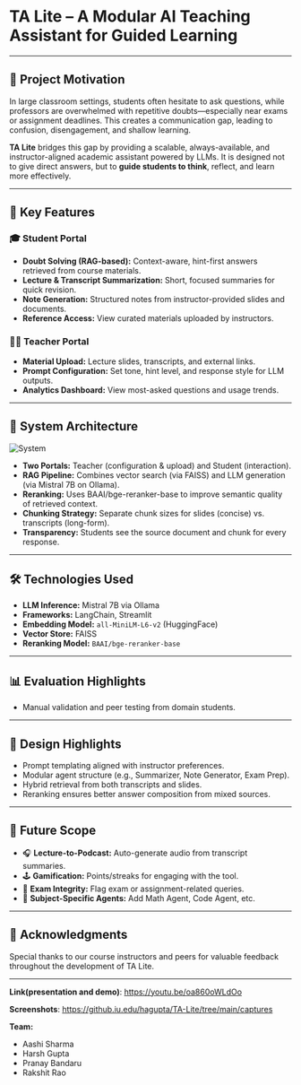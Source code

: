 # TA Lite – A Modular AI Teaching Assistant for Guided Learning

---

## 🚀 Project Motivation

In large classroom settings, students often hesitate to ask questions, while professors are overwhelmed with repetitive doubts—especially near exams or assignment deadlines. This creates a communication gap, leading to confusion, disengagement, and shallow learning.

**TA Lite** bridges this gap by providing a scalable, always-available, and instructor-aligned academic assistant powered by LLMs. It is designed not to give direct answers, but to **guide students to think**, reflect, and learn more effectively.

---

## 🧠 Key Features

### 🎓 Student Portal
- **Doubt Solving (RAG-based):** Context-aware, hint-first answers retrieved from course materials.
- **Lecture & Transcript Summarization:** Short, focused summaries for quick revision.
- **Note Generation:** Structured notes from instructor-provided slides and documents.
- **Reference Access:** View curated materials uploaded by instructors.

### 👩‍🏫 Teacher Portal
- **Material Upload:** Lecture slides, transcripts, and external links.
- **Prompt Configuration:** Set tone, hint level, and response style for LLM outputs.
- **Analytics Dashboard:** View most-asked questions and usage trends.

---

## 🔧 System Architecture

![System](https://github.iu.edu/hagupta/TA-Lite/blob/main/SystemArchitecture.png?raw=true)


- **Two Portals:** Teacher (configuration & upload) and Student (interaction).
- **RAG Pipeline:** Combines vector search (via FAISS) and LLM generation (via Mistral 7B on Ollama).
- **Reranking:** Uses BAAI/bge-reranker-base to improve semantic quality of retrieved context.
- **Chunking Strategy:** Separate chunk sizes for slides (concise) vs. transcripts (long-form).
- **Transparency:** Students see the source document and chunk for every response.

---

## 🛠️ Technologies Used

- **LLM Inference:** Mistral 7B via Ollama
- **Frameworks:** LangChain, Streamlit
- **Embedding Model:** `all-MiniLM-L6-v2` (HuggingFace)
- **Vector Store:** FAISS
- **Reranking Model:** `BAAI/bge-reranker-base`

---

## 📊 Evaluation Highlights

- Manual validation and peer testing from domain students.

---

## 🧭 Design Highlights

- Prompt templating aligned with instructor preferences.
- Modular agent structure (e.g., Summarizer, Note Generator, Exam Prep).
- Hybrid retrieval from both transcripts and slides.
- Reranking ensures better answer composition from mixed sources.

---

## 🔮 Future Scope

- 🎧 **Lecture-to-Podcast:** Auto-generate audio from transcript summaries.
- 🕹️ **Gamification:** Points/streaks for engaging with the tool.
- 🚫 **Exam Integrity:** Flag exam or assignment-related queries.
- 🧩 **Subject-Specific Agents:** Add Math Agent, Code Agent, etc.

---

## 🙌 Acknowledgments

Special thanks to our course instructors and peers for valuable feedback throughout the development of TA Lite.

---

**Link(presentation and demo)**: https://youtu.be/oa860oWLdOo

**Screenshots**: https://github.iu.edu/hagupta/TA-Lite/tree/main/captures

**Team:** 
- Aashi Sharma  
- Harsh Gupta  
- Pranay Bandaru  
- Rakshit Rao  

